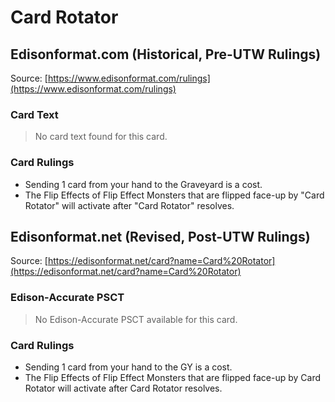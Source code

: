 # Card Rotator

## Edisonformat.com (Historical, Pre-UTW Rulings)

Source: [https://www.edisonformat.com/rulings](https://www.edisonformat.com/rulings)

### Card Text

> No card text found for this card.

### Card Rulings

*   Sending 1 card from your hand to the Graveyard is a cost.
*   The Flip Effects of Flip Effect Monsters that are flipped face-up by "Card Rotator" will activate after "Card Rotator" resolves.

## Edisonformat.net (Revised, Post-UTW Rulings)

Source: [https://edisonformat.net/card?name=Card%20Rotator](https://edisonformat.net/card?name=Card%20Rotator)

### Edison-Accurate PSCT

> No Edison-Accurate PSCT available for this card.

### Card Rulings

*   Sending 1 card from your hand to the GY is a cost.
*   The Flip Effects of Flip Effect Monsters that are flipped face-up by Card Rotator will activate after Card Rotator resolves.
            